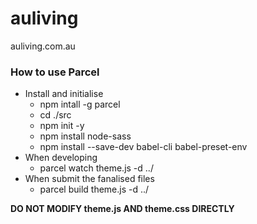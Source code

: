 # auliving

auliving.com.au

### How to use Parcel

- Install and initialise
  - npm intall -g parcel
  - cd ./src
  - npm init -y
  - npm install node-sass
  - npm install --save-dev babel-cli babel-preset-env
- When developing
  - parcel watch theme.js -d ../
- When submit the fanalised files
  - parcel build theme.js -d ../

**DO NOT MODIFY theme.js AND theme.css DIRECTLY**
